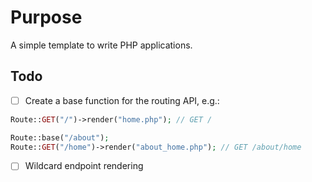 # Purpose
A simple template to write PHP applications.
## Todo
- [ ] Create a base function for the routing API, e.g.:
```php
Route::GET("/")->render("home.php"); // GET /

Route::base("/about");
Route::GET("/home")->render("about_home.php"); // GET /about/home
```
- [ ] Wildcard endpoint rendering
